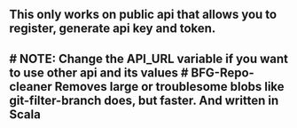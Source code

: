 <h2 align="left">This only works on public api that allows you to register, generate api key and token.<h2>
# NOTE: 
Change the API_URL variable if you want to use other api and its values
# BFG-Repo-cleaner
Removes large or troublesome blobs like git-filter-branch does, but faster. And written in Scala
